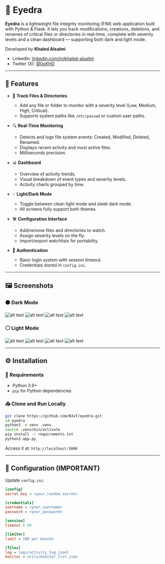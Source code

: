 # 🧿 Eyedra

**Eyedra** is a lightweight file integrity monitoring (FIM) web application built with Python & Flask. It lets you track modifications, creations, deletions, and renames of critical files or directories in real-time, complete with severity levels and a clean dashboard — supporting both dark and light mode.

Developed by **Khaled Alsalmi**  
- LinkedIn: [linkedin.com/in/khaled-alsalmi](https://linkedin.com/in/khaled-alsalmi)  
- Twitter (X): [@0xKHD](https://twitter.com/0xKHD)
  
---

## 🚀 Features

- 📂 **Track Files & Directories**
  - Add any file or folder to monitor with a severity level (Low, Medium, High, Critical).
  - Supports system paths like `/etc/passwd` or custom user paths.

- 🔍 **Real-Time Monitoring**
  - Detects and logs file system events: Created, Modified, Deleted, Renamed.
  - Displays recent activity and most active files.
  - Milliseconds precision.

- 📊 **Dashboard**
  - Overview of activity trends.
  - Visual breakdown of event types and severity levels.
  - Activity charts grouped by time.

- 💡 **Light/Dark Mode**
  - Toggle between clean light mode and sleek dark mode.
  - All screens fully support both themes.

- 🛠️ **Configuration Interface**
  - Add/remove files and directories to watch.
  - Assign severity levels on the fly.
  - Import/export watchlists for portability.

- 🔐 **Authentication**
  - Basic login system with session timeout.
  - Credentials stored in `config.ini`.

---

## 🖼️ Screenshots

### ⚫ Dark Mode
![alt text](https://github.com/N3xT/eyedra/blob/main/screenshots/dark_dashboard.png?raw=true)
![alt text](https://github.com/N3xT/eyedra/blob/main/screenshots/config_dark.png?raw=true)
![alt text](https://github.com/N3xT/eyedra/blob/main/screenshots/dark_monitor.png?raw=true)
![alt text](https://github.com/N3xT/eyedra/blob/main/screenshots/dark_monitor_artifact.png?raw=true)


### ⚪ Light Mode
![alt text](https://github.com/N3xT/eyedra/blob/main/screenshots/light_dashboard.png?raw=true)
![alt text](https://github.com/N3xT/eyedra/blob/main/screenshots/config_light.png?raw=true)
![alt text](https://github.com/N3xT/eyedra/blob/main/screenshots/light_monitor.png?raw=true)
![alt text](https://github.com/N3xT/eyedra/blob/main/screenshots/light_monitor_artifact.png?raw=true)

---

## ⚙️ Installation

### 🔧 Requirements
- Python 3.9+
- `pip` for Python dependencies

### 📥 Clone and Run Locally
```bash
git clone https://github.com/N3xT/eyedra.git
cd eyedra
python3 -m venv .venv
source .venv/bin/activate
pip install -r requirements.txt
python3 app.py
```

Access it at: `http://localhost:5000`

---

## 🔐 Configuration (IMPORTANT)

Update `config.ini`:
```ini
[config]
secret_key = <your_random_secret>

[credentials]
username = <your_username>
password = <your_password>

[session]
timeout = 60

[limiter]
limit = 100 per minute

[files]
log = logs/activity_log.jsonl
monitor = utils/monitor_list.json
```
